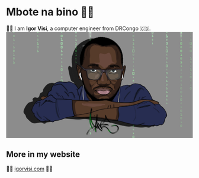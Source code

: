 # Mbote na bino 👋🏿️
✊🏿️ I am **Igor Visi**, a computer engineer from DRCongo 🇨🇩️.
<img src="https://raw.githubusercontent.com/igorvisi/igorvisi/master/draw.jpg" alt="banner with draw of Igor Visi">

## More in my website
🤜🏿️ [igorvisi.com](https://igorvisi.com) 🤛🏿️
